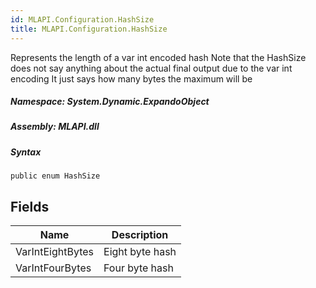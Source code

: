 ```yaml
---  
id: MLAPI.Configuration.HashSize  
title: MLAPI.Configuration.HashSize  
---
```


<div class="markdown level0 summary">

Represents the length of a var int encoded hash Note that the HashSize
does not say anything about the actual final output due to the var int
encoding It just says how many bytes the maximum will be

</div>

<div class="markdown level0 conceptual">

</div>

##### **Namespace**: System.Dynamic.ExpandoObject

##### **Assembly**: MLAPI.dll

##### Syntax

    public enum HashSize

## Fields

| Name             | Description     |
|------------------|-----------------|
| VarIntEightBytes | Eight byte hash |
| VarIntFourBytes  | Four byte hash  |

